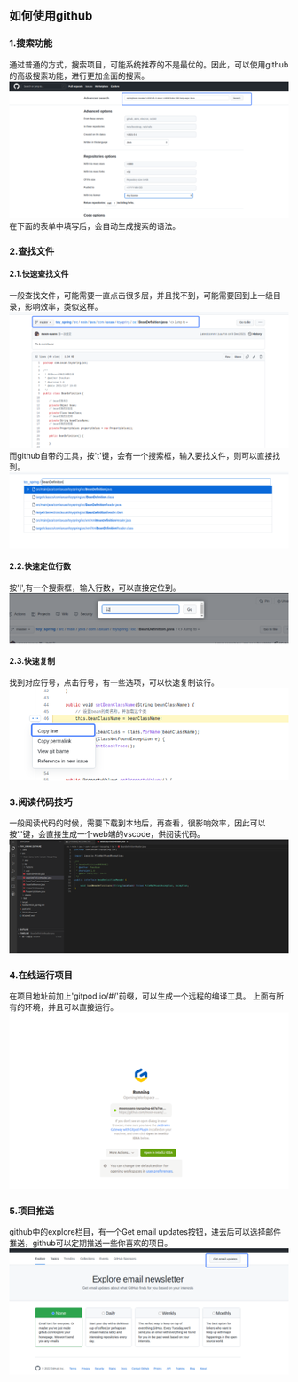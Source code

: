 ## 如何使用github
### 1.搜索功能
通过普通的方式，搜索项目，可能系统推荐的不是最优的。因此，可以使用github的高级搜索功能，进行更加全面的搜索。
![img.png](images/img.png)
在下面的表单中填写后，会自动生成搜索的语法。
### 2.查找文件
#### 2.1.快速查找文件
一般查找文件，可能需要一直点击很多层，并且找不到，可能需要回到上一级目录，影响效率，类似这样。
![img_1.png](images/img_1.png)
而github自带的工具，按't'键，会有一个搜索框，输入要找文件，则可以直接找到。
![img_2.png](images/img_2.png)
#### 2.2.快速定位行数
按'l',有一个搜索框，输入行数，可以直接定位到。
![img_3.png](images/img_3.png)
#### 2.3.快速复制
找到对应行号，点击行号，有一些选项，可以快速复制该行。
![img_4.png](images/img_4.png)
### 3.阅读代码技巧
一般阅读代码的时候，需要下载到本地后，再查看，很影响效率，因此可以按'.'键，会直接生成一个web端的vscode，供阅读代码。
![img_5.png](images/img_5.png)
### 4.在线运行项目
在项目地址前加上'gitpod.io/#/'前缀，可以生成一个远程的编译工具。
上面有所有的环境，并且可以直接运行。
![img_6.png](images/img_6.png)
### 5.项目推送
github中的explore栏目，有一个Get email updates按钮，进去后可以选择邮件推送，github可以定期推送一些你喜欢的项目。
![img_7.png](images/img_7.png)